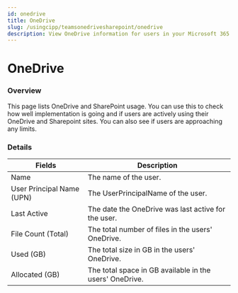 ```yaml
---
id: onedrive
title: OneDrive
slug: /usingcipp/teamsonedrivesharepoint/onedrive
description: View OneDrive information for users in your Microsoft 365 tenants.
---
```


# OneDrive

### Overview

This page lists OneDrive and SharePoint usage. You can use this to check how well implementation is going and if users are actively using their OneDrive and Sharepoint sites. You can also see if users are approaching any limits.

### Details

| Fields                    | Description                                             |
| ------------------------- | ------------------------------------------------------- |
| Name                      | The name of the user.                                   |
| User Principal Name (UPN) | The UserPrincipalName of the user.                      |
| Last Active               | The date the OneDrive was last active for the user.     |
| File Count (Total)        | The total number of files in the users' OneDrive.       |
| Used (GB)                 | The total size in GB in the users' OneDrive.            |
| Allocated (GB)            | The total space in GB available in the users' OneDrive. |

###
